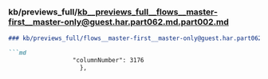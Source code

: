 ### kb/previews_full/kb__previews_full__flows__master-first__master-only@guest.har.part062.md.part002.md

```md
### kb/previews_full/flows__master-first__master-only@guest.har.part062.md (part 002)

```md
                  "columnNumber": 3176
                    },
   
```

```

```
